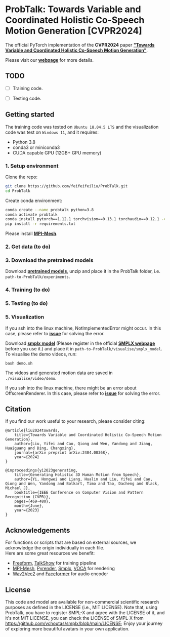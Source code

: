 # ProbTalk: Towards Variable and Coordinated Holistic Co-Speech Motion Generation [CVPR2024]

The official PyTorch implementation of the **CVPR2024** paper [**"Towards Variable and Coordinated Holistic Co-Speech Motion Generation"**](https://arxiv.org/abs/2404.00368).

Please visit our [**webpage**](https://feifeifeiliu.github.io/ProbTalk/) for more details.

[//]: # (![teaser]&#40;visualise/teaser_01.png&#41;)


## TODO

- [ ] Training code.
- [ ] Testing code.


## Getting started

The training code was tested on `Ubuntu 18.04.5 LTS` and the visualization code was test on `Windows 11`, and it requires:

* Python 3.8
* conda3 or miniconda3
* CUDA capable GPU (12GB+ GPU memory)


### 1. Setup environment

Clone the repo:
  ```bash
  git clone https://github.com/feifeifeiliu/ProbTalk.git
  cd ProbTalk
  ```  
Create conda environment:
```bash
conda create --name probtalk python=3.8
conda activate probtalk
conda install pytorch==1.12.1 torchvision==0.13.1 torchaudio==0.12.1 -c pytorch
pip install -r requirements.txt
```
    
Please install [**MPI-Mesh**](https://github.com/MPI-IS/mesh).

### 2. Get data (to do)

### 3. Download the pretrained models

Download [**pretrained models**](https://drive.google.com/drive/folders/1hm_6s8HuToQz4Fa8PO3WrcJ7DZV7hWwq?usp=sharing),
unzip and place it in the ProbTalk folder, i.e. ``path-to-ProbTalk/experiments``.

### 4. Training (to do)

### 5. Testing (to do)

### 5. Visualization

If you ssh into the linux machine, NotImplementedError might occur. In this case, please refer to [**issue**](https://github.com/MPI-IS/mesh/issues/66) for solving the error.

Download [**smplx model**](https://drive.google.com/file/d/1Ly_hQNLQcZ89KG0Nj4jYZwccQiimSUVn/view?usp=share_link) (Please register in the official [**SMPLX webpage**](https://smpl-x.is.tue.mpg.de) before you use it.) and place it in ``path-to-ProbTalk/visualise/smplx_model``.
To visualise the demo videos, run:
    
    bash demo.sh

The videos and generated motion data are saved in ``./visualise/video/demo``.

If you ssh into the linux machine, there might be an error about OffscreenRenderer. In this case, please refer to [**issue**](https://github.com/MPI-IS/mesh/issues/66) for solving the error.

## Citation
If you find our work useful to your research, please consider citing:
```
@article{liu2024towards,
    title={Towards Variable and Coordinated Holistic Co-Speech Motion Generation},
    author={Liu, Yifei and Cao, Qiong and Wen, Yandong and Jiang, Huaiguang and Ding, Changxing},
    journal={arXiv preprint arXiv:2404.00368},
    year={2024}
}

@inproceedings{yi2023generating,
    title={Generating Holistic 3D Human Motion from Speech},
    author={Yi, Hongwei and Liang, Hualin and Liu, Yifei and Cao, Qiong and Wen, Yandong and Bolkart, Timo and Tao, Dacheng and Black, Michael J},
    booktitle={IEEE Conference on Computer Vision and Pattern Recognition (CVPR)}, 
    pages={469-480},
    month={June}, 
    year={2023} 
}
```

## Acknowledgements
For functions or scripts that are based on external sources, we acknowledge the origin individually in each file.  
Here are some great resources we benefit:  
- [Freeform](https://github.com/TheTempAccount/Co-Speech-Motion-Generation), [TalkShow](https://github.com/yhw-yhw/TalkSHOW) for training pipeline
- [MPI-Mesh](https://github.com/MPI-IS/mesh), [Pyrender](https://github.com/mmatl/pyrender), [Smplx](https://github.com/vchoutas/smplx), [VOCA](https://github.com/TimoBolkart/voca) for rendering  
- [Wav2Vec2](https://huggingface.co/facebook/wav2vec2-base-960h) and [Faceformer](https://github.com/EvelynFan/FaceFormer) for audio encoder

## License
This code and model are available for non-commercial scientific research purposes as defined in the LICENSE (i.e., MIT LICENSE). Note that, using ProbTalk, you have to register SMPL-X and agree with the LICENSE of it, and it's not MIT LICENSE, you can check the LICENSE of SMPL-X from https://github.com/vchoutas/smplx/blob/main/LICENSE; Enjoy your journey of exploring more beautiful avatars in your own application.
